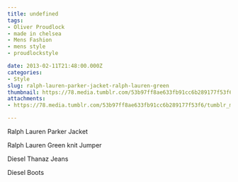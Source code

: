 ```yaml
---
title: undefined
tags:
- Oliver Proudlock
- made in chelsea
- Mens Fashion
- mens style
- proudlockstyle

date: 2013-02-11T21:48:00.000Z
categories:
- Style
slug: ralph-lauren-parker-jacket-ralph-lauren-green
thumbnail: https://78.media.tumblr.com/53b97ff8ae633fb91cc6b289177f53f6/tumblr_mi2sk1Yi991rhrm24o1_r1_540.jpg
attachments:
- https://78.media.tumblr.com/53b97ff8ae633fb91cc6b289177f53f6/tumblr_mi2sk1Yi991rhrm24o1_r1_1280.jpg

---
```


Ralph Lauren Parker Jacket 

  Ralph Lauren Green knit Jumper 

  Diesel Thanaz Jeans 

  Diesel Boots
